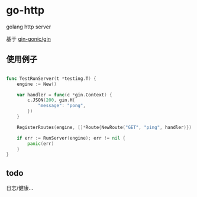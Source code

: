 # go-http

golang http server

基于 [gin-gonic/gin](https://github.com/gin-gonic/gin)

## 使用例子

```go

func TestRunServer(t *testing.T) {
	engine := New()

	var handler = func(c *gin.Context) {
		c.JSON(200, gin.H{
			"message": "pong",
		})
	}

	RegisterRoutes(engine, []*Route{NewRoute("GET", "ping", handler)})

	if err := RunServer(engine); err != nil {
		panic(err)
	}
}

```

## todo

日志/健康...